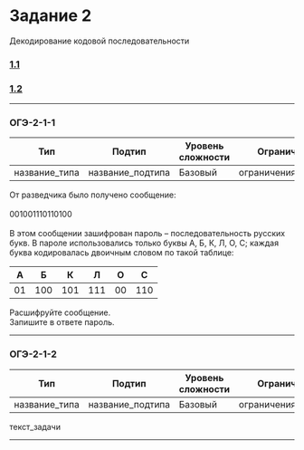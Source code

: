 # Задание 2

Декодирование кодовой последовательности

### [1.1](#ОГЭ-2-1-1)
### [1.2](#ОГЭ-2-1-2)

***

<a class="anchor-link" href="ОГЭ-2-1"></a>

<h3 name="ОГЭ-2-1-1">ОГЭ-2-1-1<a class="anchor-link" href="ОГЭ-2-1-1"></a></h3>

| Тип | Подтип | Уровень сложности | Ограничения | Стадия |
| --- | ------ | ----------------- | ----------- | ------ |
| название_типа | название_подтипа | Базовый | ограничения_подтипа | :red_circle: |
 
От разведчика было получено сообщение: <br><br>001001110110100<br><br> В этом сообщении зашифрован пароль – последовательность русских букв. В пароле использовались только буквы А, Б, К, Л, О, С; каждая буква кодировалась двоичным словом по такой таблице: 

<table align="center">
	<thead>
		<tr>
			<th scope="col">А</th>
			<th scope="col">Б</th>
			<th scope="col">К</th>
			<th scope="col">Л</th>
			<th scope="col">О</th>
			<th scope="col">С</th>
		</tr>
	</thead>
	<tbody>
		<tr>
			<td>01</td>
			<td>100</td>
			<td>101</td>
			<td>111</td>
			<td>00</td>
			<td>110</td>
		</tr>
	</tbody>
</table>

Расшифруйте сообщение. <br>Запишите в ответе пароль.
 
 ***
 
 <h3 name="ОГЭ-2-1-2">ОГЭ-2-1-2<a class="anchor-link" href="ОГЭ-2-1-2"></a></h3>

| Тип | Подтип | Уровень сложности | Ограничения | Стадия |
| --- | ------ | ----------------- | ----------- | ------ |
| название_типа | название_подтипа | Базовый | ограничения_подтипа | :red_circle: |
 
 текст_задачи
 
 ***